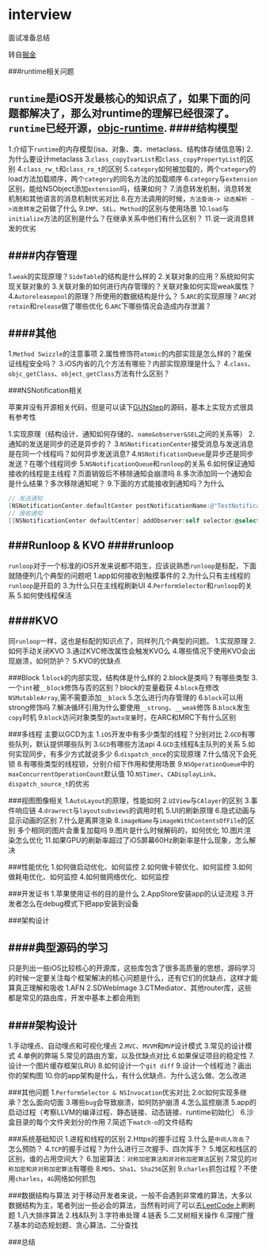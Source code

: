 # interview
面试准备总结

转自[掘金](https://juejin.im/post/5e397ccaf265da570b3f1b02)

###runtime相关问题

`runtime`是iOS开发最核心的知识点了，如果下面的问题都解决了，那么对runtime的理解已经很深了。`runtime`已经开源，[objc-runtime](https://github.com/RetVal/objc-runtime).
####结构模型
---
1.介绍下`runtime`的内存模型(isa、对象、类、metaclass、结构体存储信息等)
2.为什么要设计metaclass
3.`class_copyIvarList`和`class_copyPropertyList`的区别
4.`class_rw_t`和`class_ro_t`的区别
5.`category`如何被加载的，两个`category`的load方法加载顺序，两个`category`的同名方法的加载顺序
6.`category`与`extension`区别，能给NSObject添加`extension`吗，结果如何？
7.消息转发机制，消息转发机制和其他语言的消息机制优劣对比
8.在方法调用的时候，`方法查询-> 动态解析 ->消息转发`之前做了什么
9.`IMP`、`SEL`、`Method`的区别与使用场景
10.`load`与`initialize`方法的区别是什么？在继承关系中他们有什么区别？
11.说一说消息转发的优劣

####内存管理
---
1.`weak`的实现原理？`SideTable`的结构是什么样的
2.关联对象的应用？系统如何实现关联对象的
3.关联对象的如何进行内存管理的？关联对象如何实现weak属性？
4.`Autoreleasepool`的原理？所使用的数据结构是什么？
5.`ARC`的实现原理？`ARC`对`retain`和`release`做了哪些优化
6.`ARC`下哪些情况会造成内存泄漏？

####其他
---
1.`Method Swizzle`的注意事项
2.属性修饰符`atomic`的内部实现是怎么样的？能保证线程安全吗？
3.iOS内省的几个方法有哪些？内部实现原理是什么？
4.`class`、`objc_getClass`、`object_getClass`方法有什么区别？

###NSNotification相关

苹果并没有开源相关代码，但是可以读下[GUNStep](https://github.com/gnustep/libs-base)的源码，基本上实现方式很具有参考性

1.实现原理（结构设计、通知如何存储的、`name&observer&SEL`之间的关系等）
2.通知的发送是同步的还是异步的？
3.`NSNotificationCenter`接受消息与发送消息是在同一个线程吗？如何异步发送消息?
4.`NSNotificationQueue`是异步还是同步发送？在哪个线程同步
5.`NSNotificationQueue`和`runloop`的关系
6.如何保证通知接收的线程是主线程
7.页面销毁后不移除通知会崩溃吗
8.多次添加同一个通知会是什么结果？多次移除通知呢？
9.下面的方式能接收到通知吗？为什么
```objectivec
// 发送通知
[NSNotificationCenter.defaultCenter postNotificationName:@"TestNotification" object:nil];
// 接收通知
[[NSNotificationCenter defaultCenter] addObserver:self selector:@selector(handleNotification) name:@"testNotification" object:nil];
```

###Runloop & KVO
####runloop
---
`runloop`对于一个标准的iOS开发来说都不陌生，应该说熟悉`runloop`是标配，下面就随便列几个典型的问题吧
1.app如何接收到触摸事件的
2.为什么只有主线程的`runloop`是开启的
3.为什么只在主线程刷新UI
4.`PerformSelector`和`runloop`的关系
5.如何使线程保活

####KVO
---
同`runloop`一样，这也是标配的知识点了，同样列几个典型的问题。
1.实现原理
2.如何手动关闭KVO
3.通过KVC修改属性会触发KVO么
4.哪些情况下使用KVO会出现崩溃，如何防护？
5.KVO的优缺点

###Block
1.`block`的内部实现，结构体是什么样的
2.block是类吗？有哪些类型
3.一个`int`被`__block`修饰与否的区别？block的变量截获
4.`block`在修改`NSMutableArray`,需不需要添加`__block`
5.怎么进行内存管理的
6.`block`可以用strong修饰吗
7.解决循环引用为什么要使用`__strong`、`__weak`修饰
8.`block`发生`copy`时机
9.`block`访问对象类型的`auto变量`时，在ARC和MRC下有什么区别

###多线程
主要以GCD为主
1.`iOS`开发中有多少类型的线程？分别对比
2.`GCD`有哪些队列，默认提供哪些队列
3.`GCD`有哪些方法api
4.`GCD`主线程&主队列的关系
5.如何实现同步，有多少方式就说多少
6.`dispatch_once`的实现原理
7.什么情况下会死锁
8.有哪些类型的线程锁，分别介绍下作用和使用场景
9.`NSOperationQueue`中的`maxConcurrentOperationCount`默认值
10.`NSTimer`、`CADisplayLink`、`dispatch_source_t`的优劣

###视图图像相关
1.`AutoLayout`的原理，性能如何
2.`UIView`与`CAlayer`的区别
3.事件响应链
4.`drawrect`与`layoutsubviews`的调用时机
5.UI的刷新原理
6.隐式动画与显示动画的区别
7.什么是离屏渲染
8.`imageName`与`imageWithContentsOfFile`的区别 多个相同的图片会重复加载吗
9.图片是什么时候解码的，如何优化
10.图片渲染怎么优化
11.如果GPU的刷新率超过了iOS屏幕60Hz刷新率是什么现象，怎么解决

###性能优化
1.如何做启动优化、如何监控
2.如何做卡顿优化、如何监控
3.如何做耗电优化、如何监控
4.如何做网络优化、如何监控

###开发证书
1.苹果使用证书的目的是什么
2.AppStore安装app的认证流程
3.开发者怎么在debug模式下把app安装到设备

###架构设计

####典型源码的学习
---
只是列出一些iOS比较核心的开源库，这些库包含了很多高质量的思想，源码学习的时候一定要关注每个框架解决的核心问题是什么，还有它们的优缺点，这样才能算真正理解和吸收
1.AFN
2.SDWebImage
3.CTMediator、其他router库，这些都是常见的路由库，开发中基本上都会用到

####架构设计
---
1.手动埋点、自动埋点和可视化埋点
2.`MVC`、`MVVM`和`MVP`设计模式
3.常见的设计模式
4.单例的弊端
5.常见的路由方案，以及优缺点对比
6.如果保证项目的稳定性
7.设计一个图片缓存框架(LRU)
8.如何设计一个`git diff`
9.设计一个线程池？画出你的架构图
10.你的app架构是什么，有什么优缺点、为什么这么做、怎么改进

###其他问题
1.`PerformSelector & NSInvocation`优劣对比
2.`OC`如何实现多继承？怎么面向切面
3.哪些`bug`会导致崩溃，如何防护崩溃
4.怎么监控崩溃
5.app的启动过程（考察LLVM的编译过程、静态链接、动态链接、runtime初始化）
6.沙盒目录的每个文件夹划分的作用
7.简述下`match-o`的文件结构


###系统基础知识
1.进程和线程的区别
2.Https的握手过程
3.什么是`中间人攻击`？怎么预防？
4.`TCP`的握手过程？为什么进行三次握手、四次挥手？
5.堆区和栈区的区别，谁的占用空间大？
6.加密算法：`对称加密算法和非对称加密算法`区别
7.常见的`对称加密和非对称加密算法`有哪些
8.`MD5`、`Sha1`、`Sha256`区别
9.`charles`抓包过程？不使用`charles`，`4G`网络如何抓包

###数据结构与算法
对于移动开发者来说，一般不会遇到非常难的算法，大多以数据结构为主，笔者列出一些必会的算法，当然有时间了可以去[LeetCode](https://leetcode.com/)上刷刷题
1.八大排序算法
2.栈&队列
3.字符串处理
4.链表
5.二叉树相关操作
6.深搜广搜
7.基本的动态规划题、贪心算法、二分查找

###总结



